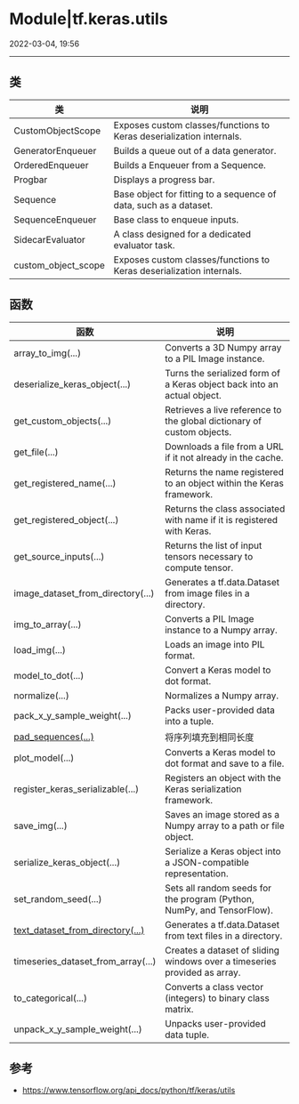 # Module|tf.keras.utils

2022-03-04, 19:56
****

## 类

|类|说明|
|---|---|
|CustomObjectScope|Exposes custom classes/functions to Keras deserialization internals.|
|GeneratorEnqueuer|Builds a queue out of a data generator.|
|OrderedEnqueuer|Builds a Enqueuer from a Sequence.|
|Progbar|Displays a progress bar.|
|Sequence|Base object for fitting to a sequence of data, such as a dataset.|
|SequenceEnqueuer|Base class to enqueue inputs.|
|SidecarEvaluator|A class designed for a dedicated evaluator task.|
|custom_object_scope|Exposes custom classes/functions to Keras deserialization internals.|

## 函数

|函数|说明|
|---|---|
|array_to_img(...)|Converts a 3D Numpy array to a PIL Image instance.|
|deserialize_keras_object(...)|Turns the serialized form of a Keras object back into an actual object.|
|get_custom_objects(...)|Retrieves a live reference to the global dictionary of custom objects.|
|get_file(...)|Downloads a file from a URL if it not already in the cache.|
|get_registered_name(...)|Returns the name registered to an object within the Keras framework.|
|get_registered_object(...)|Returns the class associated with name if it is registered with Keras.|
|get_source_inputs(...)|Returns the list of input tensors necessary to compute tensor.|
|image_dataset_from_directory(...)|Generates a tf.data.Dataset from image files in a directory.|
|img_to_array(...)|Converts a PIL Image instance to a Numpy array.|
|load_img(...)|Loads an image into PIL format.|
|model_to_dot(...)|Convert a Keras model to dot format.|
|normalize(...)|Normalizes a Numpy array.|
|pack_x_y_sample_weight(...)|Packs user-provided data into a tuple.|
|[pad_sequences(...)](pad_sequences.md)|将序列填充到相同长度|
|plot_model(...)|Converts a Keras model to dot format and save to a file.|
|register_keras_serializable(...)|Registers an object with the Keras serialization framework.|
|save_img(...)|Saves an image stored as a Numpy array to a path or file object.|
|serialize_keras_object(...)|Serialize a Keras object into a JSON-compatible representation.|
|set_random_seed(...)|Sets all random seeds for the program (Python, NumPy, and TensorFlow).|
|[text_dataset_from_directory(...)](text_dataset_from_directory.md)|Generates a tf.data.Dataset from text files in a directory.|
|timeseries_dataset_from_array(...)|Creates a dataset of sliding windows over a timeseries provided as array.|
|to_categorical(...)|Converts a class vector (integers) to binary class matrix.|
|unpack_x_y_sample_weight(...)|Unpacks user-provided data tuple.|

## 参考

- https://www.tensorflow.org/api_docs/python/tf/keras/utils
